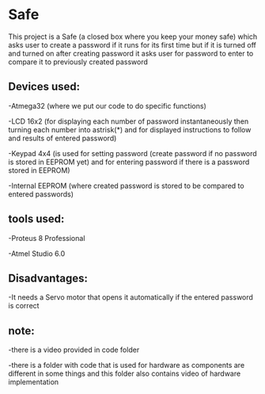 # Safe
This project is a Safe (a closed box where you keep your money safe) which asks user to create a password if it runs for its first time but if it is turned off and turned on after creating password it asks user for password to enter to compare it to previously created password



## Devices used:

-Atmega32 (where we put our code to do specific functions)

-LCD 16x2 (for displaying each number of password instantaneously then turning each number into astrisk(*) and for displayed instructions to follow and results of entered password)

-Keypad 4x4 (is used for setting password (create password if no password is stored in EEPROM yet) and for entering password if there is a password stored in EEPROM)

-Internal EEPROM (where created password is stored to be compared to entered passwords)

## tools used:

-Proteus 8 Professional

-Atmel Studio 6.0


## Disadvantages:

-It needs a Servo motor that opens it automatically if the entered password is correct

## note:

-there is a video provided in code folder

-there is a folder with code that is used for hardware as components are different in some things and this folder also contains video of hardware implementation
